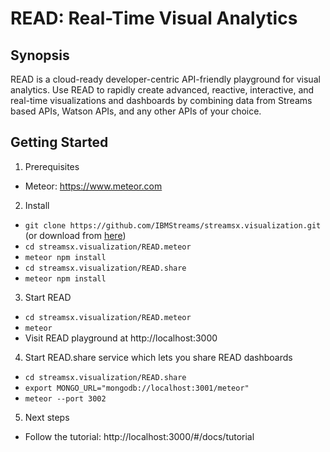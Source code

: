 # READ: Real-Time Visual Analytics

## Synopsis
READ is a cloud-ready developer-centric API-friendly playground for visual analytics. Use READ to rapidly create advanced, reactive, interactive, and real-time visualizations and dashboards by combining data from Streams based APIs, Watson APIs, and any other APIs of your choice.

## Getting Started
1. Prerequisites
  * Meteor: https://www.meteor.com
2. Install
  * ```git clone https://github.com/IBMStreams/streamsx.visualization.git``` (or download from [here](https://github.com/IBMStreams/streamsx.visualization/archive/master.zip))
  * ```cd streamsx.visualization/READ.meteor```
  * ```meteor npm install```
  * ```cd streamsx.visualization/READ.share```
  * ```meteor npm install```
3. Start READ
  * ```cd streamsx.visualization/READ.meteor```
  * ```meteor```
  * Visit READ playground at http://localhost:3000
4. Start READ.share service which lets you share READ dashboards
  * ```cd streamsx.visualization/READ.share```
  * ```export MONGO_URL="mongodb://localhost:3001/meteor"```
  * ```meteor --port 3002```
5. Next steps
  * Follow the tutorial: http://localhost:3000/#/docs/tutorial
